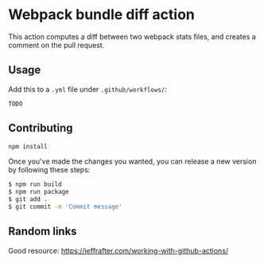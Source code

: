# Webpack bundle diff action

This action computes a diff between two webpack stats files, and creates
a comment on the pull request.

## Usage

Add this to a `.yml` file under `.github/workflows/`:

```
TODO
```

## Contributing

```bash
npm install
```

Once you've made the changes you wanted, you can release a new version by following these steps:

```bash
$ npm run build
$ npm run package
$ git add .
$ git commit -m 'Commit message'
```

## Random links

Good resource: https://jeffrafter.com/working-with-github-actions/
